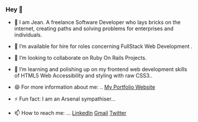 ### Hey 👋

<!--
**KabohaJeanMark/KabohaJeanMark** is a ✨ _special_ ✨ repository because its `README.md` (this file) appears on your GitHub profile.

Here are some ideas to get you started:

- 🔭 I’m currently working on ...
- 🌱 I’m currently learning ...
- 👯 I’m looking to collaborate on ...
- 🤔 I’m looking for help with ...
- 💬 Ask me about ...
- 📫 How to reach me: ...
- 😄 Pronouns: ...
- ⚡ Fun fact: ...
-->

- 💬 I am Jean. A freelance Software Developer who lays bricks on the internet, creating paths and solving problems for enterprises and individuals.

- 🔭 I’m available for hire for roles concerning FullStack Web Development .

- 👯 I’m looking to collaborate on Ruby On Rails Projects.

- 🌱 I’m learning and polishing up on my frontend web development skills of HTML5 Web Accessibility and styling with raw CSS3..

- 😄 For more information about me: .. [My Portfolio Website](https://kabohajeanmark.github.io/my-portfolio/)

- ⚡ Fun fact: I am an Arsenal sympathiser...

- 📫 How to reach me: ... [LinkedIn](https://www.linkedin.com/in/jean-mark-kaboha-software-engineer/) 
[Gmail](https://mail.google.com/mail/?view=cm&source=mailto&to=kabohajeanmark@gmail.com) 
[Twitter](https://twitter.com/jean_quintus)
 







